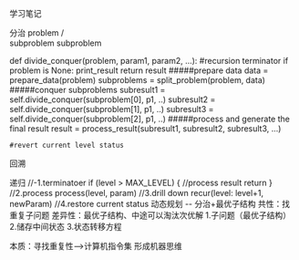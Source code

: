 学习笔记

分治
       problem
      /       \
  subproblem  subproblem
  
  def divide_conquer(problem, param1, param2, ...):
    #recursion terminator
    if problem is None:
      print_result
      return result
    #####prepare data
    data = prepare_data(problem)
    subproblems = split_problem(problem, data)
    #####conquer subproblems
    subresult1 = self.divide_conquer(subproblem[0], p1, ..)
    subresult2 = self.divide_conquer(subproblem[1], p1, ..)
    subresult3 = self.divide_conquer(subproblem[2], p1, ..)
    #####process and generate the final result
    result = process_result(subresult1, subresult2, subresult3, ...)
    
    #revert current level status
回溯

递归
  //-1.terminatoer
  if (level > MAX_LEVEL) {
    //process result
    return
  }
  //2.process
  process(level, param)
  //3.drill down
  recur(level: level+1, newParam)
  //4.restore current status
动态规划 -- 分治+最优子结构
  共性：找重复子问题
  差异性：最优子结构、中途可以淘汰次优解
  1.子问题（最优子结构）
  2.储存中间状态
  3.状态转移方程
  
本质：寻找重复性-->计算机指令集
形成机器思维
